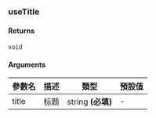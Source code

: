 ### useTitle

#### Returns
`void`

#### Arguments
|參數名|描述|類型|預設值|
|---|---|---|---|
|title|标题|string  **(必填)**|-|